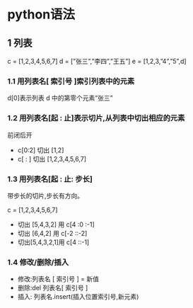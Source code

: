 # python语法

## 1 列表

c = [1,2,3,4,5,6,7]
d = [”张三”,”李四”,”王五”]
e = [1,2,3,”4”,”5”,d]

### 1.1 用列表名[ 索引号 ]索引列表中的元素

d[0]表示列表 d 中的第零个元素“张三”

### 1.2 用列表名[起 : 止]表示切片,从列表中切出相应的元素

前闭后开

* c[0:2] 切出 [1,2]
* c[ : ] 切出 [1,2,3,4,5,6,7]

### 1.3 用列表名[起 : 止: 步长]

带步长的切片,步长有方向。

c = [1,2,3,4,5,6,7]

* 切出 [5,4,3,2] 用 c[4 :0 :-1]
* 切出 [6,4,2] 用 c[-2 ::-2]
* 切出[5,4,3,2,1]用 c[4 ::-1]

### 1.4 修改/删除/插入

* 修改:列表名 [ 索引号 ] = 新值
* 删除:del 列表名[ 索引号 ]
* 插入: 列表名.insert(插入位置索引号,新元素)